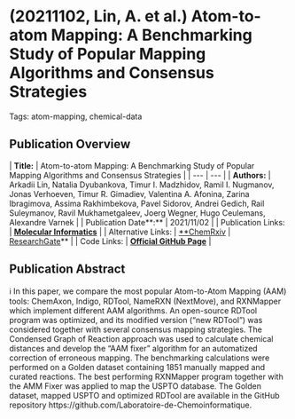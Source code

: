 # (20211102, Lin, A. et al.) Atom-to-atom Mapping: A Benchmarking Study of Popular Mapping Algorithms and Consensus Strategies

Tags: atom-mapping, chemical-data

## Publication Overview

| **Title:**  | Atom-to-atom Mapping: A Benchmarking Study of Popular Mapping Algorithms and
Consensus Strategies |
| --- | --- |
| **Authors:**  | Arkadii Lin, Natalia Dyubankova, Timur I. Madzhidov, Ramil I. Nugmanov,
Jonas Verhoeven, Timur R. Gimadiev, Valentina A. Afonina, Zarina Ibragimova,
Assima Rakhimbekova, Pavel Sidorov, Andrei Gedich, Rail Suleymanov,
Ravil Mukhametgaleev, Joerg Wegner, Hugo Ceulemans, Alexandre Varnek |
| Publication Date**:**  | 2021/11/02 |
| Publication Links: | [**Molecular Informatics**](https://onlinelibrary.wiley.com/doi/10.1002/minf.202100138) |
| Alternative Links: | [**ChemRxiv](https://chemrxiv.org/engage/chemrxiv/article-details/60c7505aee301c33b8c7a85e) | [ResearchGate](https://www.researchgate.net/publication/350783681_Atom-to-Atom_Mapping_A_Benchmarking_Study_of_Popular_Mapping_Algorithms_and_Consensus_Strategies)** |
| Code Links: | [**Official GitHub Page**](https://github.com/Laboratoire-de-Chemoinformatique) |

## Publication Abstract

<aside>
ℹ️ In this paper, we compare the most popular Atom-to-Atom Mapping (AAM) tools: ChemAxon, Indigo, RDTool, NameRXN (NextMove), and RXNMapper which implement different AAM algorithms. An open-source RDTool program was optimized, and its modified version (“new RDTool”) was considered together with several consensus mapping strategies. The Condensed Graph of Reaction approach was used to calculate chemical distances and develop the “AAM fixer” algorithm for an automatized correction of erroneous mapping. The benchmarking calculations were performed on a Golden dataset containing 1851 manually mapped and curated reactions. The best performing RXNMapper program together with the AMM Fixer was applied to map the USPTO database. The Golden dataset, mapped USPTO and optimized RDTool are available in the GitHub repository https://github.com/Laboratoire-de-Chemoinformatique.

</aside>